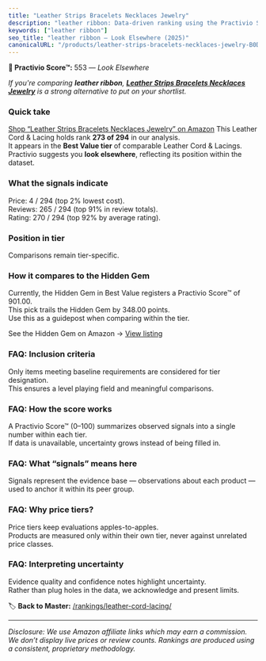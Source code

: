 ```yaml
---
title: "Leather Strips Bracelets Necklaces Jewelry"
description: "leather ribbon: Data-driven ranking using the Practivio Score™. Positioned by quality, value, demand, findability, momentum."
keywords: ["leather ribbon"]
seo_title: "leather ribbon — Look Elsewhere (2025)"
canonicalURL: "/products/leather-strips-bracelets-necklaces-jewelry-B0DS63Z4R1/"
---
```


**🚫 Practivio Score™:** 553 — _Look Elsewhere_


*If you're comparing **leather ribbon**, **[Leather Strips Bracelets Necklaces Jewelry](https://www.amazon.com/dp/B0DS63Z4R1?tag=practivio-20)** is a strong alternative to put on your shortlist.*
### Quick take
[Shop “Leather Strips Bracelets Necklaces Jewelry” on Amazon](https://www.amazon.com/dp/B0DS63Z4R1?tag=practivio-20)
This Leather Cord & Lacing holds rank **273 of 294** in our analysis.  
It appears in the **Best Value tier** of comparable Leather Cord & Lacings.  
Practivio suggests you **look elsewhere**, reflecting its position within the dataset.

### What the signals indicate
Price: 4 / 294 (top 2% lowest cost).  
Reviews: 265 / 294 (top 91% in review totals).  
Rating: 270 / 294 (top 92% by average rating).  

### Position in tier
Comparisons remain tier-specific.

### How it compares to the Hidden Gem
Currently, the Hidden Gem in Best Value registers a Practivio Score™ of 901.00.  
This pick trails the Hidden Gem by 348.00 points.  
Use this as a guidepost when comparing within the tier.  

See the Hidden Gem on Amazon → [View listing](https://www.amazon.com/dp/B08VHSCJ7F?tag=practivio-20)

### FAQ: Inclusion criteria
Only items meeting baseline requirements are considered for tier designation.  
This ensures a level playing field and meaningful comparisons.

### FAQ: How the score works
A Practivio Score™ (0–100) summarizes observed signals into a single number within each tier.  
If data is unavailable, uncertainty grows instead of being filled in.

### FAQ: What “signals” means here
Signals represent the evidence base — observations about each product — used to anchor it within its peer group.

### FAQ: Why price tiers?
Price tiers keep evaluations apples-to-apples.  
Products are measured only within their own tier, never against unrelated price classes.

### FAQ: Interpreting uncertainty
Evidence quality and confidence notes highlight uncertainty.  
Rather than plug holes in the data, we acknowledge and present limits.


🏷️ **Back to Master:** [/rankings/leather-cord-lacing/](/rankings/leather-cord-lacing/)

---
_Disclosure: We use Amazon affiliate links which may earn a commission. We don’t display live prices or review counts. Rankings are produced using a consistent, proprietary methodology._
